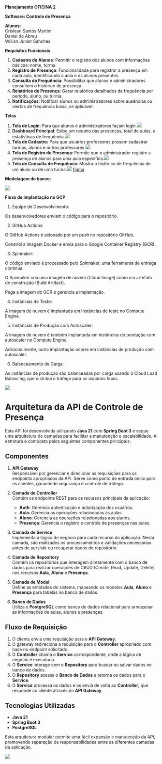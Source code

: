 **Planejamento OFICINA 2**

**Software: Controle de Presença**

**Alunos:**  
Crislean Santos Martim  
Daniel de Abreu  
Willian Junior Sanches  

**Requisitos Funcionais**

1. **Cadastro de Alunos**: Permitir o registro dos alunos com informações básicas: nome, turma.
2. **Registro de Presença**: Funcionalidade para registrar a presença em cada aula, identificando a aula e os alunos presentes.
3. **Consulta de Frequência**: Possibilitar que alunos e administradores consultem o histórico de presença.
4.  **Relatórios de Presença**: Gerar relatórios detalhados da frequência por período, aluno, ou turma.
5. **Notificações**: Notificar alunos ou administradores sobre ausências ou alertas de frequência baixa, se aplicável.

**Telas**

1. **Tela de Login**: Para que alunos e administradores façam login.![][image1]
2. **Dashboard Principal**: Exibe um resumo das presenças, total de aulas, e estatísticas de frequência.![][image2]
3. **Tela de Cadastro:** Para que usuários professores possam cadastrar turmas, alunos e outros professores.![][image3]
4. **Tela de Registro de Presença**: Permite que o administrador registre a presença de alunos para uma aula específica.![][image4]
5. **Tela de Consulta de Frequência**: Mostra o histórico de frequência de um aluno ou de uma turma.![][image5]
   [figma](https://www.figma.com/design/j6UrFEnNSHwvFKZpTgIbRS/Projeto-oficina-2?t=qRw8caEaC815hhqp-0)

**Modelagem do banco:**

**![][image6]**

**Fluxo de implantação no GCP**

1. Equipe de Desenvolvimento:

Os desenvolvedores enviam o código para o repositório.

2. GitHub Actions:

O GitHub Actions é acionado por um push no repositório GitHub.

Constrói a imagem Docker e envia para o Google Container Registry (GCR).

3. Spinnaker:

O código enviado é processado pelo Spinnaker, uma ferramenta de entrega contínua.

O Spinnaker cria uma imagem de nuvem (Cloud Image) como um artefato de construção (Build Artifact).

Pega a imagem do GCR e gerencia a implantação.

4. Instâncias de Teste:

A imagem de nuvem é implantada em instâncias de teste no Compute Engine.

5. Instâncias de Produção com Autoscaler:

A imagem de nuvem é também implantada em instâncias de produção com autoscaler no Compute Engine.

Adicionalmente, outra implantação ocorre em instâncias de produção com autoscaler.

6. Balanceamento de Carga:

As instâncias de produção são balanceadas por carga usando o Cloud Load Balancing, que distribui o tráfego para os usuários finais.

**![][image7]**  

# Arquitetura da API de Controle de Presença

Esta API foi desenvolvida utilizando **Java 21** com **Spring Boot 3** e segue uma arquitetura de camadas para facilitar a manutenção e escalabilidade. A estrutura é composta pelos seguintes componentes principais:

## Componentes

1. **API Gateway**  
   Responsável por gerenciar e direcionar as requisições para os endpoints apropriados da API. Serve como ponto de entrada único para os clientes, garantindo segurança e controle de tráfego.

2. **Camada de Controller**  
   Contém os endpoints REST para os recursos principais da aplicação:
    - **Auth**: Gerencia autenticação e autorização dos usuários.
    - **Aula**: Gerencia as operações relacionadas às aulas.
    - **Aluno**: Gerencia as operações relacionadas aos alunos.
    - **Presença**: Gerencia o registro e controle de presenças nas aulas.

3. **Camada de Service**  
   Implementa a lógica de negócio para cada recurso da aplicação. Nesta camada, são realizados os processamentos e validações necessárias antes de persistir ou recuperar dados do repositório.

4. **Camada de Repository**  
   Contém os repositórios que interagem diretamente com o banco de dados para realizar operações de CRUD (Create, Read, Update, Delete) nos recursos **Aula**, **Aluno** e **Presença**.

5. **Camada de Model**  
   Define as entidades do sistema, mapeando os modelos **Aula**, **Aluno** e **Presença** para tabelas no banco de dados.

6. **Banco de Dados**  
   Utiliza o **PostgreSQL** como banco de dados relacional para armazenar as informações de aulas, alunos e presenças.

## Fluxo de Requisição

1. O cliente envia uma requisição para o **API Gateway**.
2. O gateway redireciona a requisição para o **Controller** apropriado com base no endpoint solicitado.
3. O **Controller** chama o **Service** correspondente, onde a lógica de negócio é executada.
4. O **Service** interage com o **Repository** para buscar ou salvar dados no banco de dados.
5. O **Repository** acessa o **Banco de Dados** e retorna os dados para o **Service**.
6. O **Service** processa os dados e os envia de volta ao **Controller**, que responde ao cliente através do **API Gateway**.

## Tecnologias Utilizadas

- **Java 21**
- **Spring Boot 3**
- **PostgreSQL**

Esta arquitetura modular permite uma fácil expansão e manutenção da API, promovendo separação de responsabilidades entre as diferentes camadas da aplicação.

![][image8]

[image1]: artifacts/figma/login.png

[image2]: artifacts/figma/dashboard.png

[image3]: artifacts/figma/cadastro.png

[image4]: artifacts/figma/registro.png

[image5]: artifacts/figma/relatorio.png

[image6]: artifacts/der.png

[image7]: artifacts/deploy.png

[image8]: artifacts/diagrama_api.png
